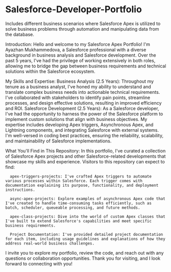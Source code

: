 # Salesforce-Developer-Portfolio
Includes different business scenarios where Salesforce Apex is utilized to solve business problems through automation and manipulating data from the database.

Introduction:
Hello and welcome to my Salesforce Apex Portfolio! I'm Ayazhan Mukhammedova, a Salesforce professional with a diverse background in business analysis and Salesforce development. Over the past 5 years, I've had the privilege of working extensively     in both roles, allowing me to bridge the gap between business requirements and technical solutions within the Salesforce ecosystem.

My Skills and Expertise:
Business Analysis (2.5 Years):
      Throughout my tenure as a business analyst, I've honed my ability to understand and translate complex business needs into actionable technical requirements.
      I've collaborated with stakeholders to identify pain points, streamline processes, and design effective solutions, resulting in improved efficiency and ROI.
Salesforce Development (2.5 Years):
      As a Salesforce developer, I've had the opportunity to harness the power of the Salesforce platform to implement custom solutions that align with business objectives.
      My expertise includes developing Apex triggers, Asynchronous Apex, and Lightning components, and integrating Salesforce with external systems.
      I'm well-versed in coding best practices, ensuring the reliability, scalability, and maintainability of Salesforce implementations.
              
What You'll Find in This Repository:
In this portfolio, I've curated a collection of Salesforce Apex projects and other Salesforce-related developments that showcase my skills and experience. Visitors to this repository can expect to find:

      apex-triggers-projects: I've crafted Apex triggers to automate various processes within Salesforce. Each trigger comes with documentation explaining its purpose, functionality, and deployment instructions.
      
      async-apex-projects: Explore examples of asynchronous Apex code that I've created to handle time-consuming tasks efficiently, such as batch, scheduler, queueable processing, and future methods.
      
      apex-class-projects: Dive into the world of custom Apex classes that I've built to extend Salesforce's capabilities and meet specific business requirements.
      
      Project Documentation: I've provided detailed project documentation for each item, including usage guidelines and explanations of how they address real-world business challenges.

I invite you to explore my portfolio, review the code, and reach out with any questions or collaboration opportunities. Thank you for visiting, and I look forward to connecting with you!


